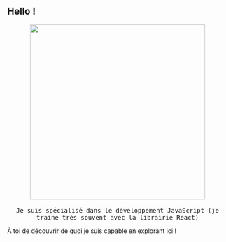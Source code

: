 ## Hello !

<p align="center">
  <img src="https://fcit.usf.edu/matrix/wp-content/uploads/2017/01/DanceBot-3-Featured.gif" width=400>
  <br><br>
  <samp>
Je suis spécialisé dans le développement JavaScript (je traine très souvent avec la librairie React)

À toi de découvrir de quoi je suis capable en explorant ici !

